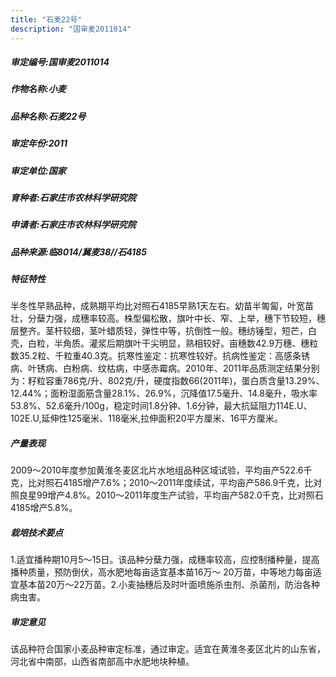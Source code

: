 ```yaml
---
title: "石麦22号"
description: "国审麦2011014"
---
```

##### 审定编号:国审麦2011014

##### 作物名称:小麦

##### 品种名称:石麦22号

##### 审定年份:2011

##### 审定单位:国家

##### 育种者:石家庄市农林科学研究院

##### 申请者:石家庄市农林科学研究院

##### 品种来源:临8014/冀麦38//石4185

##### 特征特性
半冬性早熟品种，成熟期平均比对照石4185早熟1天左右。幼苗半匍匐，叶宽苗壮，分蘖力强，成穗率较高。株型偏松散，旗叶中长、窄、上举，穗下节较短，穗层整齐。茎杆较细，茎叶蜡质轻，弹性中等，抗倒性一般。穗纺锤型，短芒，白壳，白粒，半角质。灌浆后期旗叶干尖明显，熟相较好。亩穗数42.9万穗、穗粒数35.2粒、千粒重40.3克。抗寒性鉴定：抗寒性较好。抗病性鉴定：高感条锈病、叶锈病、白粉病、纹枯病，中感赤霉病。2010年、2011年品质测定结果分别为：籽粒容重786克/升、802克/升，硬度指数66(2011年)，蛋白质含量13.29%、12.44%；面粉湿面筋含量28.1%、26.9%，沉降值17.5毫升、14.8毫升，吸水率53.8%、52.6毫升/100g，稳定时间1.8分钟、1.6分钟，最大抗延阻力114E.U、102E.U,延伸性125毫米、118毫米,拉伸面积20平方厘米、16平方厘米。

##### 产量表现
2009～2010年度参加黄淮冬麦区北片水地组品种区域试验，平均亩产522.6千克，比对照石4185增产7.6%；2010～2011年度续试，平均亩产586.9千克，比对照良星99增产4.8%。2010～2011年度生产试验，平均亩产582.0千克，比对照石4185增产5.8%。

##### 栽培技术要点
1.适宜播种期10月5～15日。该品种分蘖力强，成穗率较高，应控制播种量，提高播种质量，预防倒伏，高水肥地每亩适宜基本苗16万～ 20万苗，中等地力每亩适宜基本苗20万～22万苗。2.小麦抽穗后及时叶面喷施杀虫剂、杀菌剂，防治各种病虫害。

##### 审定意见
该品种符合国家小麦品种审定标准，通过审定。适宜在黄淮冬麦区北片的山东省，河北省中南部，山西省南部高中水肥地块种植。
